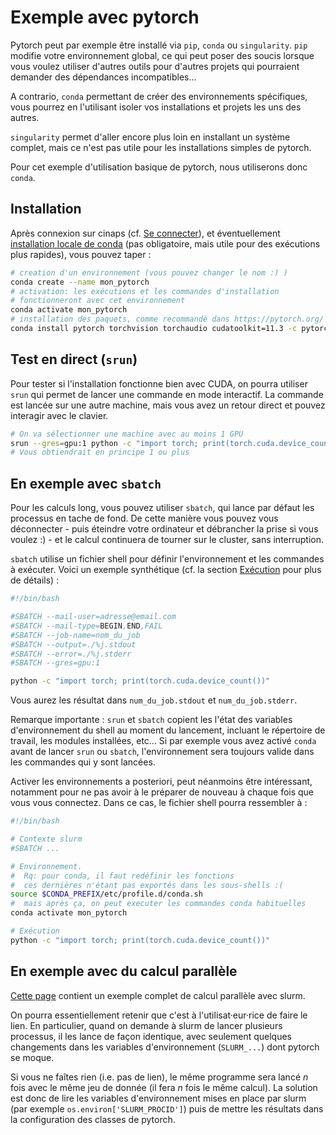 # Exemple avec pytorch

Pytorch peut par exemple être installé via `pip`, `conda` ou `singularity`. `pip` modifie votre environnement global, ce qui peut poser des soucis lorsque vous voulez utiliser d'autres outils pour d'autres projets qui pourraient demander des dépendances incompatibles...

A contrario, `conda` permettant de créer des environnements spécifiques, vous pourrez en l'utilisant isoler vos installations et projets les uns des autres.

`singularity` permet d'aller encore plus loin en installant un système complet, mais ce n'est pas utile pour les installations simples de pytorch.

Pour cet exemple d'utilisation basique de pytorch, nous utiliserons donc `conda`.

## Installation

Après connexion sur cinaps (cf. [Se connecter](0010_se_connecter.md)), et éventuellement [installation locale de conda](0040_environnement/0020_conda.md) (pas obligatoire, mais utile pour des exécutions plus rapides), vous pouvez taper :

```bash
# creation d'un environnement (vous pouvez changer le nom :) )
conda create --name mon_pytorch
# activation: les exécutions et les commandes d'installation 
# fonctionneront avec cet environnement
conda activate mon_pytorch
# installation des paquets, comme recommandé dans https://pytorch.org/
conda install pytorch torchvision torchaudio cudatoolkit=11.3 -c pytorch
```

## Test en direct (`srun`)

Pour tester si l'installation fonctionne bien avec CUDA, on pourra utiliser `srun` qui permet de lancer une commande en mode interactif. La commande est lancée sur une autre machine, mais vous avez un retour direct et pouvez interagir avec le clavier.

```bash
# On va sélectionner une machine avec au moins 1 GPU
srun --gres=gpu:1 python -c "import torch; print(torch.cuda.device_count())"
# Vous obtiendrait en principe 1 ou plus
```

## En exemple avec `sbatch`

Pour les calculs long, vous pouvez utiliser `sbatch`, qui lance par défaut les processus en tache de fond. De cette manière vous pouvez vous déconnecter - puis éteindre votre ordinateur et débrancher la prise si vous voulez :) - et le calcul continuera de tourner sur le cluster, sans interruption.

`sbatch` utilise un fichier shell pour définir l'environnement et les commandes à exécuter. Voici un exemple synthétique (cf. la section [Exécution](0030_execution.md) pour plus de détails) :

```bash
#!/bin/bash 

#SBATCH --mail-user=adresse@email.com 
#SBATCH --mail-type=BEGIN,END,FAIL
#SBATCH --job-name=nom_du_job
#SBATCH --output=./%j.stdout
#SBATCH --error=./%j.stderr
#SBATCH --gres=gpu:1

python -c "import torch; print(torch.cuda.device_count())"
```

Vous aurez les résultat dans `num_du_job.stdout` et `num_du_job.stderr`.

Remarque importante : `srun` et `sbatch` copient les l'état des variables d'environnement du shell au moment du lancement, incluant le répertoire de travail, les modules installées, etc... Si par exemple vous avez activé `conda` avant de lancer `srun` ou `sbatch`, l'environnement sera toujours valide dans les commandes qui y sont lancées.

Activer les environnements a posteriori, peut néanmoins être intéressant, notamment pour ne pas avoir à le préparer de nouveau à chaque fois que vous vous connectez. Dans ce cas, le fichier shell pourra ressembler à :

```bash
#!/bin/bash 

# Contexte slurm
#SBATCH ...

# Environnement.
#  Rq: pour conda, il faut redéfinir les fonctions 
#  ces dernières n'étant pas exportés dans les sous-shells :(
source $CONDA_PREFIX/etc/profile.d/conda.sh
#  mais après ça, on peut executer les commandes conda habituelles
conda activate mon_pytorch

# Exécution
python -c "import torch; print(torch.cuda.device_count())"
```

## En exemple avec du calcul parallèle

[Cette page](https://gist.github.com/TengdaHan/1dd10d335c7ca6f13810fff41e809904) contient un exemple complet de calcul parallèle avec slurm.

On pourra essentiellement retenir que c'est à l'utilisat·eur·rice de faire le lien. En particulier, quand on demande à slurm de lancer plusieurs processus, il les lance de façon identique, avec seulement quelques changements dans les variables d'environnement (`SLURM_...`) dont pytorch se moque.

Si vous ne faîtes rien (i.e. pas de lien), le même programme sera lancé *n* fois avec le même jeu de donnée (il fera *n* fois le même calcul). La solution est donc de lire les variables d'environnement mises en place par slurm (par exemple `os.environ['SLURM_PROCID']`) puis de mettre les résultats dans la configuration des classes de pytorch.

